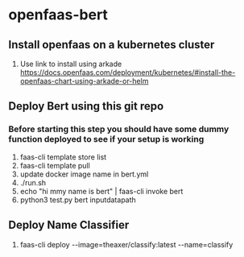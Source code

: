# openfaas-bert
## Install openfaas on a kubernetes cluster
1. Use link to install using arkade https://docs.openfaas.com/deployment/kubernetes/#install-the-openfaas-chart-using-arkade-or-helm

## Deploy Bert using this git repo
### Before starting this step you should have some dummy function deployed to see if your setup is working
1. faas-cli template store list
2. faas-cli template pull
3. update docker image name in bert.yml
4. ./run.sh
5. echo "hi mmy name is bert" | faas-cli invoke bert
6. python3 test.py bert inputdatapath

## Deploy Name Classifier
1. faas-cli deploy --image=theaxer/classify:latest --name=classify
